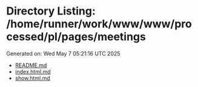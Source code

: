 # Directory Listing: /home/runner/work/www/www/processed/pl/pages/meetings
Generated on: Wed May  7 05:21:16 UTC 2025

- [README.md](README.md)
- [index.html.md](index.html.md)
- [show.html.md](show.html.md)
